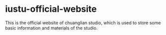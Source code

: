 # iustu-official-website
This is the official website of chuanglian studio, which is used to store some basic information and materials of the studio.
